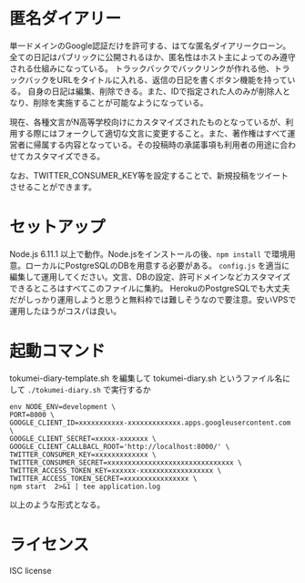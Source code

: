 # 匿名ダイアリー

単一ドメインのGoogle認証だけを許可する、はてな匿名ダイアリークローン。
全ての日記はパブリックに公開されるほか、匿名性はホスト主によってのみ遵守される仕組みになっている。
トラックバックでバックリンクが作れる他、トラックバックをURLをタイトルに入れる、返信の日記を書くボタン機能を持っている。
自身の日記は編集、削除できる。また、IDで指定された人のみが削除人となり、削除を実施することが可能なようになっている。

現在、各種文言がN高等学校向けにカスタマイズされたものとなっているが、利用する際にはフォークして適切な文言に変更すること。また、著作権はすべて運営者に帰属する内容となっている。その投稿時の承諾事項も利用者の用途に合わせてカスタマイズできる。

なお、TWITTER_CONSUMER_KEY等を設定することで、新規投稿をツイートさせることができます。

# セットアップ

Node.js 6.11.1 以上で動作。Node.jsをインストールの後、`npm install` で環境用意。ローカルにPostgreSQLのDBを用意する必要がある。
`config.js` を適当に編集して運用してください。文言、DBの設定、許可ドメインなどカスタマイズできるところはすべてこのファイルに集約。
HerokuのPostgreSQLでも大丈夫だがしっかり運用しようと思うと無料枠では難しそうなので要注意。安いVPSで運用したほうがコスパは良い。

# 起動コマンド

tokumei-diary-template.sh を編集して tokumei-diary.sh というファイル名にして `./tokumei-diary.sh` で実行するか

```
env NODE_ENV=development \
PORT=8000 \
GOOGLE_CLIENT_ID=xxxxxxxxxxx-xxxxxxxxxxxxx.apps.googleusercontent.com \
GOOGLE_CLIENT_SECRET=xxxxx-xxxxxxx \
GOOGLE_CLIENT_CALLBACL_ROOT='http://localhost:8000/' \
TWITTER_CONSUMER_KEY=xxxxxxxxxxxxx \
TWITTER_CONSUMER_SECRET=xxxxxxxxxxxxxxxxxxxxxxxxxxxxxxx \
TWITTER_ACCESS_TOKEN_KEY=xxxxxx-xxxxxxxxxxxxxxxxxx \
TWITTER_ACCESS_TOKEN_SECRET=xxxxxxxxxxxxxxxx \
npm start  2>&1 | tee application.log
```

以上のような形式となる。

# ライセンス

ISC license
